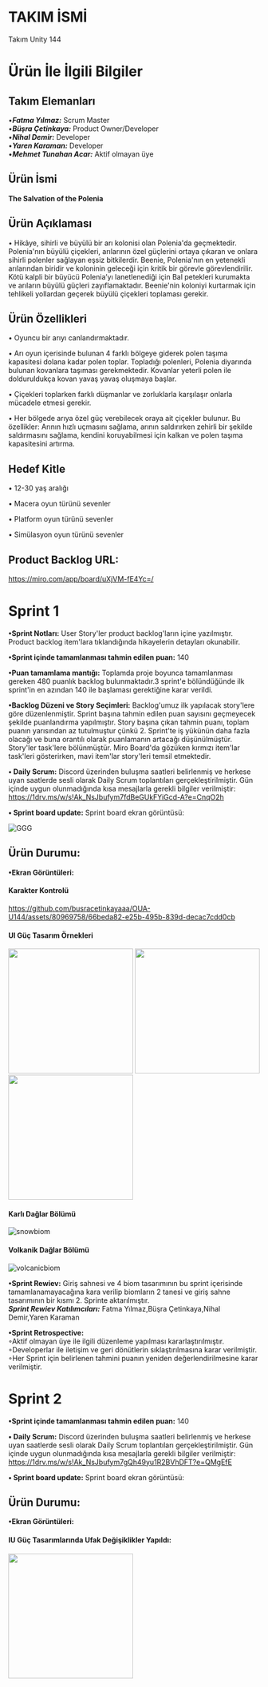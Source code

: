 # TAKIM İSMİ
Takım Unity 144
# Ürün İle İlgili Bilgiler
## Takım Elemanları
•***Fatma Yılmaz:*** Scrum Master  
•***Büşra Çetinkaya:*** Product Owner/Developer  
•***Nihal Demir:*** Developer  
•***Yaren Karaman:*** Developer  
•***Mehmet Tunahan Acar:*** Aktif olmayan üye

## Ürün İsmi
**The Salvation of the Polenia**

## Ürün Açıklaması
•  Hikâye, sihirli ve büyülü bir arı kolonisi olan Polenia'da geçmektedir. Polenia'nın büyülü çiçekleri, arılarının özel güçlerini ortaya çıkaran ve onlara sihirli polenler sağlayan eşsiz bitkilerdir. 
Beenie, Polenia'nın en yetenekli arılarından biridir ve koloninin geleceği için kritik bir görevle görevlendirilir. Kötü kalpli bir büyücü Polenia’yı lanetlenediği için Bal petekleri kurumakta ve arıların büyülü güçleri zayıflamaktadır. Beenie'nin koloniyi kurtarmak için tehlikeli yollardan geçerek büyülü çiçekleri toplaması gerekir.  


## Ürün Özellikleri
• Oyuncu bir arıyı canlandırmaktadır.

• Arı oyun içerisinde bulunan 4 farklı bölgeye giderek polen taşıma kapasitesi dolana kadar polen toplar. Topladığı polenleri, Polenia diyarında bulunan kovanlara taşıması gerekmektedir. Kovanlar yeterli polen ile dolduruldukça kovan yavaş yavaş oluşmaya başlar.

• Çiçekleri toplarken farklı düşmanlar ve zorluklarla karşılaşır onlarla mücadele etmesi gerekir.

• Her bölgede arıya özel güç verebilecek oraya ait çiçekler bulunur. Bu özellikler: Arının hızlı uçmasını sağlama, arının saldırırken zehirli bir şekilde saldırmasını sağlama, kendini koruyabilmesi için kalkan ve polen taşıma kapasitesini artırma.


## Hedef Kitle  
• 12-30 yaş aralığı  

• Macera oyun türünü sevenler  

• Platform oyun türünü sevenler  

• Simülasyon oyun türünü sevenler  

## Product Backlog URL:    
https://miro.com/app/board/uXjVM-fE4Yc=/  


# Sprint 1  
**•Sprint Notları:** User Story'ler product backlog'ların içine yazılmıştır. Product backlog item'lara tıklandığında hikayelerin detayları okunabilir.  

**•Sprint içinde tamamlanması tahmin edilen puan:** 140  

**•Puan tamamlama mantığı:** Toplamda proje boyunca tamamlanması gereken 480 puanlık backlog bulunmaktadır.3 sprint'e bölündüğünde ilk sprint'in en azından 140 ile başlaması gerektiğine karar verildi.

**•Backlog Düzeni ve Story Seçimleri:** Backlog'umuz ilk yapılacak story'lere göre düzenlenmiştir. Sprint başına tahmin edilen puan sayısını geçmeyecek şekilde puanlandırma yapılmıştır. Story başına çıkan tahmin puanı, toplam puanın yarısından az tutulmuştur çünkü 2. Sprint'te iş yükünün daha fazla olacağı ve buna orantılı olarak puanlamanın artacağı düşünülmüştür.    
Story'ler task'lere bölünmüştür. Miro Board'da gözüken kırmızı item'lar task'leri gösterirken, mavi item'lar story'leri temsil etmektedir.  


**• Daily Scrum:**  Discord üzerinden  buluşma saatleri belirlenmiş ve herkese uyan saatlerde sesli olarak Daily Scrum toplantıları gerçekleştirilmiştir. Gün içinde uygun olunmadığında kısa mesajlarla gerekli bilgiler verilmiştir:  https://1drv.ms/w/s!Ak_NsJbufym7fdBeGUkFYiGcd-A?e=CnqO2h  

**• Sprint board update:** Sprint board ekran görüntüsü:  

![GGG](https://github.com/busracetinkayaaa/OUA-U144/assets/123100433/547d7573-2c54-40d4-a2f4-489fce4a890d)


## Ürün Durumu:
**•Ekran Görüntüleri:**  
#### Karakter Kontrolü
https://github.com/busracetinkayaaa/OUA-U144/assets/80969758/66beda82-e25b-495b-839d-decac7cdd0cb

#### UI Güç Tasarım Örnekleri
<img src="https://github.com/busracetinkayaaa/OUA-U144/assets/80969758/fed6f970-b3ba-4dcd-aa08-b877a08815c1" width="250" height="250"/>  
<img src="https://github.com/busracetinkayaaa/OUA-U144/assets/80969758/2d130217-7134-4022-9727-6dce6c49403c" width="250" height="250"/>  
<img src="https://github.com/busracetinkayaaa/OUA-U144/assets/80969758/718aa137-b19e-4808-8271-cd995c7547c0" width="250" height="250"/>  


#### Karlı Dağlar Bölümü  
![snowbiom](https://github.com/busracetinkayaaa/OUA-U144/assets/80969758/e1d5d007-5f58-463b-911f-9f1d7103bb7f)  
#### Volkanik Dağlar Bölümü  
![volcanicbiom](https://github.com/busracetinkayaaa/OUA-U144/assets/80969758/30623f7a-b57a-4c72-ba7d-6539deba0012)  

**•Sprint Rewiev:** Giriş sahnesi ve 4 biom tasarımının bu sprint içerisinde tamamlanamayacağına kara verilip biomların 2 tanesi ve giriş sahne tasarımının bir kısmı 2. Sprinte aktarılmıştır.  
***Sprint Rewiev Katılımcıları:*** Fatma Yılmaz,Büşra Çetinkaya,Nihal Demir,Yaren Karaman  


**•Sprint Retrospective:**  
  ◦Aktif olmayan üye ile ilgili düzenleme yapılması kararlaştırılmıştır.  
  ◦Developerlar ile iletişim ve geri dönütlerin sıklaştırılmasına karar verilmiştir.    
  ◦Her Sprint için belirlenen tahmini puanın yeniden değerlendirilmesine karar verilmiştir.  

  # Sprint 2  

  **•Sprint içinde tamamlanması tahmin edilen puan:** 140   

  **• Daily Scrum:**  Discord üzerinden  buluşma saatleri belirlenmiş ve herkese uyan saatlerde sesli olarak Daily Scrum toplantıları 
  gerçekleştirilmiştir. Gün içinde uygun olunmadığında kısa mesajlarla gerekli bilgiler verilmiştir: https://1drv.ms/w/s!Ak_NsJbufym7gQh49yu1R2BVhDFT?e=QMgEfE 
 

  **• Sprint board update:** Sprint board ekran görüntüsü:  

  ## Ürün Durumu:
**•Ekran Görüntüleri:**  





  #### IU Güç Tasarımlarında Ufak Değişiklikler Yapıldı:
  
<img src="https://github.com/busracetinkayaaa/OUA-U144/assets/123100433/68773a59-6c2b-4815-8293-5aaf6226430c" width="250" height="250"/>




